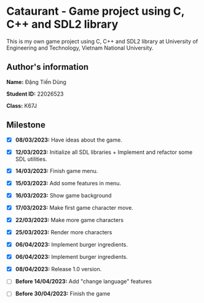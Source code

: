 # Cataurant - Game project using C, C++ and SDL2 library
This is my own game project using C, C++ and SDL2 library at University of Engineering and Technology, Vietnam National University.
## Author's information
**Name:**  Đặng Tiến Dũng

**Student ID:** 22026523

**Class:** K67J

## Milestone
- [x] **08/03/2023:** Have ideas about the game.
- [x] **12/03/2023:** Initialize all SDL libraries + Implement and refactor some SDL utilities.
- [x] **14/03/2023:** Finish game menu.
- [x] **15/03/2023:** Add some features in menu.
- [x] **16/03/2023:** Show game background
- [x] **17/03/2023:** Make first game character move.
- [x] **22/03/2023:** Make more game characters
- [x] **25/03/2023:** Render more characters
- [x] **06/04/2023:** Implement burger ingredients.
- [x] **06/04/2023:** Implement burger ingredients.
- [x] **08/04/2023:** Release 1.0 version.
- [ ] **Before 14/04/2023:** Add "change language" features
- [ ] **Before 30/04/2023:** Finish the game



